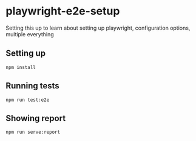 # playwright-e2e-setup

Setting this up to learn about setting up playwright, configuration options, multiple everything

## Setting up

```
npm install
```

## Running tests

```
npm run test:e2e
```

## Showing report

```
npm run serve:report
```
